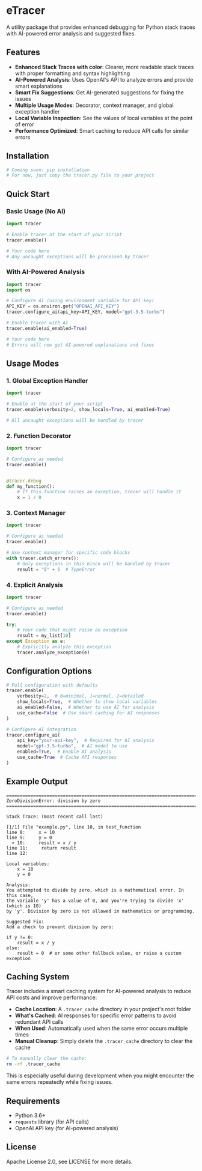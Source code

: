 # eTracer

A utility package that provides enhanced debugging for Python stack traces with AI-powered error analysis and suggested
fixes.

## Features

- **Enhanced Stack Traces with color**: Clearer, more readable stack traces with proper formatting and syntax
  highlighting
- **AI-Powered Analysis**: Uses OpenAI's API to analyze errors and provide smart explanations
- **Smart Fix Suggestions**: Get AI-generated suggestions for fixing the issues
- **Multiple Usage Modes**: Decorator, context manager, and global exception handler
- **Local Variable Inspection**: See the values of local variables at the point of error
- **Performance Optimized**: Smart caching to reduce API calls for similar errors

## Installation

```bash
# Coming soon: pip installation
# For now, just copy the tracer.py file to your project
```

## Quick Start

### Basic Usage (No AI)

```python
import tracer

# Enable tracer at the start of your script
tracer.enable()

# Your code here
# Any uncaught exceptions will be processed by tracer
```

### With AI-Powered Analysis

```python
import tracer
import os

# Configure AI (using environment variable for API key)
API_KEY = os.environ.get("OPENAI_API_KEY")
tracer.configure_ai(api_key=API_KEY, model="gpt-3.5-turbo")

# Enable tracer with AI
tracer.enable(ai_enabled=True)

# Your code here
# Errors will now get AI-powered explanations and fixes
```

## Usage Modes

### 1. Global Exception Handler

```python
import tracer

# Enable at the start of your script
tracer.enable(verbosity=2, show_locals=True, ai_enabled=True)

# All uncaught exceptions will be handled by tracer
```

### 2. Function Decorator

```python
import tracer

# Configure as needed
tracer.enable()


@tracer.debug
def my_function():
    # If this function raises an exception, tracer will handle it
    x = 1 / 0
```

### 3. Context Manager

```python
import tracer

# Configure as needed
tracer.enable()

# Use context manager for specific code blocks
with tracer.catch_errors():
    # Only exceptions in this block will be handled by tracer
    result = "5" + 5  # TypeError
```

### 4. Explicit Analysis

```python
import tracer

# Configure as needed
tracer.enable()

try:
    # Your code that might raise an exception
    result = my_list[10]
except Exception as e:
    # Explicitly analyze this exception
    tracer.analyze_exception(e)
```

## Configuration Options

```python
# Full configuration with defaults
tracer.enable(
    verbosity=2,  # 0=minimal, 1=normal, 2=detailed
    show_locals=True,  # Whether to show local variables
    ai_enabled=False,  # Whether to use AI for analysis
    use_cache=False  # Use smart caching for AI responses
)

# Configure AI integration
tracer.configure_ai(
    api_key="your-api-key",  # Required for AI analysis
    model="gpt-3.5-turbo",  # AI model to use
    enabled=True,  # Enable AI analysis
    use_cache=True  # Cache API responses
)
```

## Example Output

```
========================================================================
ZeroDivisionError: division by zero
========================================================================

Stack Trace: (most recent call last)

[1/1] File "example.py", line 10, in test_function
line 8:     x = 10
line 9:     y = 0
  > 10:     result = x / y
line 11:     return result
line 12: 

Local variables:
    x = 10
    y = 0

Analysis:
You attempted to divide by zero, which is a mathematical error. In this case, 
the variable 'y' has a value of 0, and you're trying to divide 'x' (which is 10) 
by 'y'. Division by zero is not allowed in mathematics or programming.

Suggested Fix:
Add a check to prevent division by zero:

if y != 0:
    result = x / y
else:
    result = 0  # or some other fallback value, or raise a custom exception
```

## Caching System

Tracer includes a smart caching system for AI-powered analysis to reduce API costs and improve performance:

- **Cache Location**: A `.tracer_cache` directory in your project's root folder
- **What's Cached**: AI responses for specific error patterns to avoid redundant API calls
- **When Used**: Automatically used when the same error occurs multiple times
- **Manual Cleanup**: Simply delete the `.tracer_cache` directory to clear the cache

```bash
# To manually clear the cache:
rm -rf .tracer_cache
```

This is especially useful during development when you might encounter the same errors repeatedly while fixing issues.

## Requirements

- Python 3.6+
- `requests` library (for API calls)
- OpenAI API key (for AI-powered analysis)

## License
Apache License 2.0, see LICENSE for more details.
